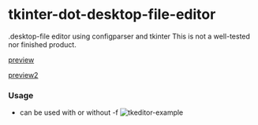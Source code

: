# tkinter-dot-desktop-file-editor
.desktop-file editor using configparser and tkinter
This is not a well-tested nor finished product.


[preview](https://github.com/Skrimpton/tkinter-dot-desktop-file-editor/assets/64572787/ce69a84c-b0ff-4fa5-aba6-0e52bddc0417)


[preview2](https://github.com/Skrimpton/tkinter-dot-desktop-file-editor/assets/64572787/e926eb34-4fcc-4bbf-8619-3fd1dc3528d8)


### Usage
- can be used with or without -f
![tkeditor-example](https://github.com/Skrimpton/tkinter-dot-desktop-file-editor/assets/64572787/70e149e5-0210-4905-a023-251633455ed8)
